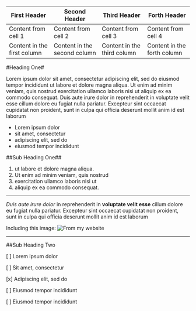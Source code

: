 First Header | Second Header | Third Header | Forth Header
------------ | ------------- | ------------ | -------------
Content from cell 1 | Content from cell 2 | Content from cell 3 | Content from cell 4 | 
Content in the first column | Content in the second column | Content in the third column | Content in the forth column

#Heading One#

Lorem ipsum dolor sit amet, consectetur adipiscing elit, sed do eiusmod tempor incididunt ut labore et dolore magna aliqua. Ut enim ad minim veniam, quis nostrud exercitation ullamco laboris nisi ut aliquip ex ea commodo consequat. Duis aute irure dolor in reprehenderit in voluptate velit esse cillum dolore eu fugiat nulla pariatur. Excepteur sint occaecat cupidatat non proident, sunt in culpa qui officia deserunt mollit anim id est laborum

- Lorem ipsum dolor 
- sit amet, consectetur
- adipiscing elit, sed do
- eiusmod tempor incididunt

##Sub Heading One##

1. ut labore et dolore magna aliqua. 
2. Ut enim ad minim veniam, quis nostrud
3. exercitation ullamco laboris nisi ut 
4. aliquip ex ea commodo consequat. 

------------------------------------

*Duis aute irure dolor* in reprehenderit in **voluptate velit esse** cillum dolore eu fugiat nulla pariatur.
Excepteur sint occaecat cupidatat non proident, sunt in culpa qui officia deserunt mollit anim id est laborum

Including this image: ![From my website](https://farm1.staticflickr.com/471/19660718138_c8045ed4ba_n.jpg)

--------------------------

##Sub Heading Two

[ ] Lorem ipsum dolor

[ ] Sit amet, consectetur

[x] Adipiscing elit, sed do

[ ] Eiusmod tempor incididunt

[ ] Eiusmod tempor incididunt


